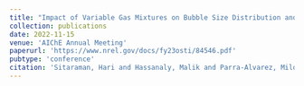 ```yaml
---
title: "Impact of Variable Gas Mixtures on Bubble Size Distribution and Mass Transfer in Gas Fermentation Reactors"
collection: publications
date: 2022-11-15
venue: 'AIChE Annual Meeting'
paperurl: 'https://www.nrel.gov/docs/fy23osti/84546.pdf'
pubtype: 'conference'
citation: 'Sitaraman, Hari and Hassanaly, Malik and Parra-Alvarez, Milo and Rahimi, Mohammad and Stickel, Jonathan &quot; Impact of Variable Gas Mixtures on Bubble Size Distribution and Mass Transfer in Gas Fermentation Reactors.&quot; <i>AIChE Annual Meeting</i>, 2022.'
---
```

